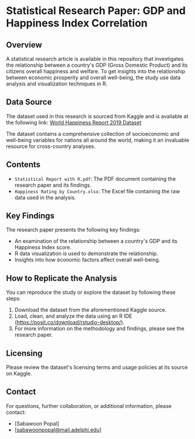 # Statistical Research Paper: GDP and Happiness Index Correlation

## Overview
A statistical research article is available in this repository that investigates the relationship between a country's GDP (Gross Domestic Product) and its citizens overall happiness and welfare. To get insights into the relationship between economic prosperity and overall well-being, the study use data analysis and visualization techniques in R.

## Data Source
The dataset used in this research is sourced from Kaggle and is available at the following link:
[World Happiness Report 2019 Dataset](https://www.kaggle.com/unsdsn/world-happiness?select=2019.csv)

The dataset contains a comprehensive collection of socioeconomic and well-being variables for nations all around the world, making it an invaluable resource for cross-country analyses.

## Contents
- `Statistical Report with R.pdf`: The PDF document containing the research paper and its findings.
- `Happiness Rating by Country.xlsx`: The Excel file containing the raw data used in the analysis.

## Key Findings
The research paper presents the following key findings:
- An examination of the relationship between a country's GDP and its Happiness Index score.
- R data visualization is used to demonstrate the relationship.
- Insights into how economic factors affect overall well-being.

## How to Replicate the Analysis
You can reproduce the study or explore the dataset by following these steps:

1. Download the dataset from the aforementioned Kaggle source.
2. Load, clean, and analyze the data using an R IDE (https://posit.co/download/rstudio-desktop/).
3. For more information on the methodology and findings, please see the research paper.

## Licensing
Please review the dataset's licensing terms and usage policies at its source on Kaggle.

## Contact
For questions, further collaboration, or additional information, please contact:
- [Sabawoon Popal]
- [sabawoonpopal@mail.adelphi.edu]
